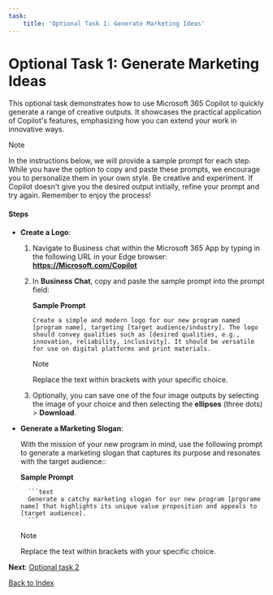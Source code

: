 ```yaml
---
task:
    title: 'Optional Task 1: Generate Marketing Ideas'
---
```


# Optional Task 1: Generate Marketing Ideas

This optional task demonstrates how to use Microsoft 365 Copilot to quickly generate a range of creative outputs. It showcases the practical application of Copilot's features, emphasizing how you can extend your work in innovative ways.

> [!NOTE]
> In the instructions below, we will provide a sample prompt for each step. While you have the option to copy and paste these prompts, we encourage you to personalize them in your own style. Be creative and experiment. If Copilot doesn't give you the desired output initially, refine your prompt and try again. Remember to enjoy the process!


#### Steps

- **Create a Logo**:

    1. Navigate to Business chat within the Microsoft 365 App by typing in the following URL in your Edge browser: **https://Microsoft.com/Copilot**
    1. In **Business Chat**, copy and paste the sample prompt into the prompt field:

        **Sample Prompt**

        ```text
        Create a simple and modern logo for our new program named [program name], targeting [target audience/industry]. The logo should convey qualities such as [desired qualities, e.g., innovation, reliability, inclusivity]. It should be versatile for use on digital platforms and print materials. 
        ```
        > [!NOTE]
        > Replace the text within brackets with your specific choice.

    1. Optionally, you can save one of the four image outputs by selecting the image of your choice and then selecting the **ellipses** (three dots) > **Download**.

- **Generate a Marketing Slogan**:

    With the mission of your new program in mind, use the following prompt to generate a marketing slogan that captures its purpose and resonates with the target audience::

    **Sample Prompt**

        ```text
        Generate a catchy marketing slogan for our new program [prgorame name] that highlights its unique value proposition and appeals to [target audience].
        ```
  > [!NOTE]
  > Replace the text within brackets with your specific choice.


**Next**: [Optional task 2](https://maquinl.github.io/CELA-Academy-Microsoft-Copilot-Experience/Instructions/Labs/Optional_Task_2_Data_mine_large_documnet.html)

[Back to Index](https://maquinl.github.io/CELA-Academy-Microsoft-Copilot-Experience/)